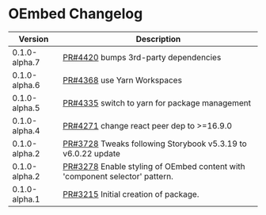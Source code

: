 # OEmbed Changelog

| Version       | Description                                                                                                              |
| ------------- | ------------------------------------------------------------------------------------------------------------------------ |
| 0.1.0-alpha.7 | [PR#4420](https://github.com/bbc/psammead/pull/4420) bumps 3rd-party dependencies |
| 0.1.0-alpha.6 | [PR#4368](https://github.com/bbc/psammead/pull/4368) use Yarn Workspaces |
| 0.1.0-alpha.5 | [PR#4335](https://github.com/bbc/psammead/pull/4335) switch to yarn for package management |
| 0.1.0-alpha.4 | [PR#4271](https://github.com/bbc/psammead/pull/4271) change react peer dep to >=16.9.0 |
| 0.1.0-alpha.2 | [PR#3728](https://github.com/bbc/psammead/pull/3728) Tweaks following Storybook v5.3.19 to v6.0.22 update                |
| 0.1.0-alpha.2 | [PR#3278](https://github.com/bbc/psammead/pull/3278) Enable styling of OEmbed content with 'component selector' pattern. |
| 0.1.0-alpha.1 | [PR#3215](https://github.com/bbc/psammead/pull/3215) Initial creation of package.                                        |
